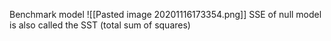 Benchmark model
![[Pasted image 20201116173354.png]]
SSE of null model is also called the SST (total sum of squares)